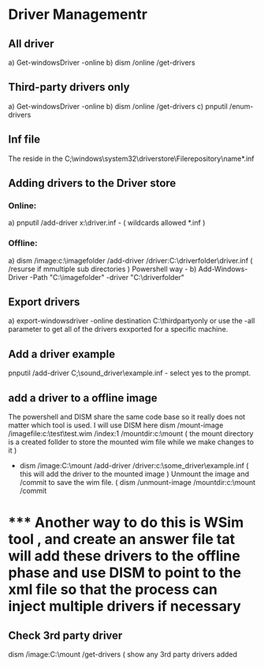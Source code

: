 # Driver Managementr
## All driver
  a) Get-windowsDriver -online
  b) dism /online /get-drivers
 ## Third-party drivers only
  a) Get-windowsDriver -online
  b) dism /online /get-drivers
  c) pnputil /enum-drivers
  
## Inf file 
  The reside in the C;\windows\system32\driverstore\Filerepository\name\*.inf
  
## Adding drivers to the Driver store

### Online:
a) pnputil /add-driver x:\driver.inf - ( wildcards allowed *.inf ) 

### Offline:
 a) dism /image:c:\imagefolder /add-driver /driver:C:\driverfolder\driver.inf ( /resurse if mmultiple sub directories )
  Powershell way - b) Add-Windows-Driver -Path "C:\imagefolder" -driver "C:\driverfolder"
  
## Export drivers
a) export-windowsdriver -online destination C:\thirdpartyonly or use the -all parameter to get all of the drivers exxported for a specific machine.

## Add a driver example
 pnputil /add-driver C;\sound_driver\example.inf  - select yes to the prompt. 
 
 ## add a driver to a offline image
 
The powershell and DISM share the same code base so it really does not matter which tool is used. I will use DISM here
dism /mount-image /imagefile:c:\test\test.wim /index:1 /mountdir:c:\mount  ( the mount directory is a created follder to store the mounted wim file while we make changes to it ) 
- dism /image:C:\mount /add-driver /driver:c:\some_driver\example.inf ( this will add the driver to the mounted image ) 
Unmount the image and /commit to save the wim file. ( dism /unmount-image /mountdir:c:\mount /commit

# *** Another way to do this is WSim tool , and create an answer file tat will add these drivers to the offline phase and use DISM to point to the xml file so that the process can inject multiple drivers if necessary 

## Check 3rd party driver

dism /image:C:\mount /get-drivers ( show any 3rd party drivers added 
 
 
  

